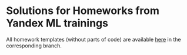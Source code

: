 # Solutions for Homeworks from Yandex ML trainings

All homework templates (without parts of code) are available [here](https://github.com/girafe-ai/ml-course) in the corresponding branch.
